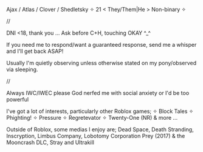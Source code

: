 Ajax / Atlas / Clover / Shedletsky
✧ 21 < They/Them|He > Non-binary ✧

//

DNI <18, thank you ...
Ask before C+H, touching OKAY ^_^

If you need me to respond/want a guaranteed response,
send me a whisper and I'll get back ASAP!

Usually I'm quietly observing unless otherwise stated
on my pony/observed via sleeping.

//

Always IWC/IWEC please
God nerfed me with social anxiety or I'd be too powerful

I've got a lot of interests, particularly other Roblox games;
 ✧ Block Tales
 ✧ Phighting!
 ✧ Pressure
 ✧ Regretevator
 ✧ Twenty-One (NR) & more ...

Outside of Roblox, some medias I enjoy are;
 Dead Space, Death Stranding, Inscryption, Limbus Company, Lobotomy Corporation 
 Prey (2017) & the Mooncrash DLC, Stray and Ultrakill

